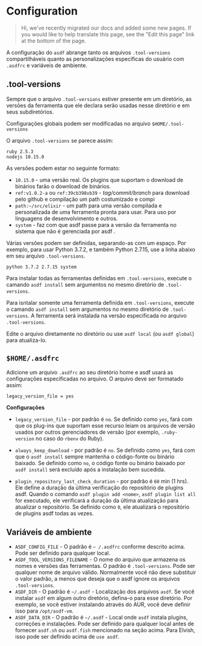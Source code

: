 # Configuration

> Hi, we've recently migrated our docs and added some new pages. If you would like to help translate this page, see the "Edit this page" link at the bottom of the page.

A configuração do `asdf` abrange tanto os arquivos `.tool-versions` compartilháveis quanto as personalizações específicas do usuário com `.asdfrc` e variáveis de ambiente.

## .tool-versions

Sempre que o arquivo `.tool-versions` estiver presente em um diretório, as versões da ferramenta que ele declara serão usadas nesse diretório e em seus subdiretórios.

Configurações globais podem ser modificadas no arquivo `$HOME/.tool-versions`

O arquivo `.tool-versions` se parece assim:

```
ruby 2.5.3
nodejs 10.15.0
```

As versões podem estar no seguinte formato:

- `10.15.0` - uma versão real. Os plugins que suportam o download de binários farão o download de binários.
- `ref:v1.0.2-a` ou `ref:39cb398vb39` - _tag/commit/branch_ para download pelo github e compilação
  um path costumizado e compi
- `path:~/src/elixir` - um path para uma versão compilada e personalizada de uma ferramenta pronta para usar. Para uso por linguagens de desenvolvimento e outros.
- `system` - faz com que asdf passe para a versão da ferramenta no sistema que não é gerenciada por asdf .

Várias versões podem ser definidas, separando-as com um espaço. Por exemplo, para usar Python 3.7.2, e também Python 2.7.15, use a linha abaixo em seu arquivo `.tool-versions`.

```
python 3.7.2 2.7.15 system
```

Para instalar todas as ferramentas definidas em `.tool-versions`, execute o camando `asdf install` sem argumentos no mesmo diretório de `.tool-versions`.

Para isntalar somente uma ferramenta definida em `.tool-versions`, execute o camando `asdf install` sem argumentos no mesmo diretório de `.tool-versions`. A ferramenta será instalada na versão especificada no arquivo `.tool-versions`.

Edite o arquivo diretamente no diretório ou use `asdf local` (ou `asdf global`) para atualiza-lo.

## `$HOME/.asdfrc`

Adicione um arquivo `.asdfrc` ao seu diretório home e asdf usará as configurações especificadas no arquivo. O arquivo deve ser formatado assim:

```
legacy_version_file = yes
```

**Configurações**

- `legacy_version_file` - por padrão é `no`. Se definido como `yes`, fará com que os plug-ins que suportam esse recurso leiam os arquivos de versão usados por outros gerenciadores de versão (por exemplo, `.ruby-version` no caso do `rbenv` do Ruby).

- `always_keep_download` - por padrão é `no`. Se definido como `yes`, fará com que o `asdf install` sempre mantenha o código-fonte ou binário baixado. Se definido como `no`, o código fonte ou binário baixado por `asdf install` será excluído após a instalação bem sucedida.

- `plugin_repository_last_check_duration` - por padrão é `60` min (1 hrs). Ele define a duração da última verificação do repositório de plugins asdf. Quando o comando `asdf plugin add <nome>`, `asdf plugin list all` for executado, ele verificará a duração da última atualização para atualizar o repositório. Se definido como `0`, ele atualizará o repositório de plugins asdf todas as vezes.

## Variáveis de ambiente

- `ASDF_CONFIG_FILE` - O padrão é `~ /.asdfrc` conforme descrito acima. Pode ser definido para qualquer local.
- `ASDF_TOOL_VERSIONS_FILENAME` - O nome do arquivo que armazena os nomes e versões das ferramentas. O padrão é `.tool-versions`. Pode ser qualquer nome de arquivo válido. Normalmente você não deve substituir o valor padrão, a menos que deseja que o asdf ignore os arquivos `.tool-versions`.
- `ASDF_DIR` - O padrão é `~/.asdf` - Localização dos arquivos `asdf`. Se você instalar `asdf` em algum outro diretório, defina-o para esse diretório. Por exemplo, se você estiver instalando através do AUR, você deve definir isso para `/opt/asdf-vm`.
- `ASDF_DATA_DIR` - O padrão é `~/.asdf` - Local onde `asdf` instala plugins, correções e instalações. Pode ser definido para qualquer local antes de fornecer `asdf.sh` ou `asdf.fish` mencionado na seção acima. Para Elvish, isso pode ser definido acima de `use asdf`.
